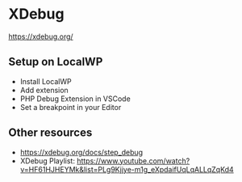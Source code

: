 # XDebug
https://xdebug.org/

## Setup on LocalWP
- Install LocalWP
- Add extension
- PHP Debug Extension in VSCode
- Set a breakpoint in your Editor

## Other resources
- https://xdebug.org/docs/step_debug
- XDebug Playlist: https://www.youtube.com/watch?v=HF61HJHEYMk&list=PLg9Kjjye-m1g_eXpdaifUqLqALLqZqKd4